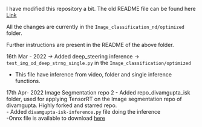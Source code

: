 

I have modified this repository a bit. The old README file can be found here [Link](./README2.md)

All the changes are currently in the `Image_classification_nd/optimized` folder.

Further instructions are present in the README of the above folder.

16th Mar - 2022 -> Added deep_steering inference -> `test_img_od_deep_strng_single.py` in the `Image_classification/optimized`
  - This file have inference from video, folder and single inference functions. 

17th Apr- 2022
Image Segmentation repo 2
	- Added repo_divamgupta_isk folder, used for applying TensorRT on the Image segmentation repo of divamgupta. Highly forked and starred repo. <br>
	- Added `divamgupta-isk-inference.py` file doing the inference <br>
		-Onnx file is available to download [here](https://github.com/sachinkmohan/image-segmentation-keras) <br>
